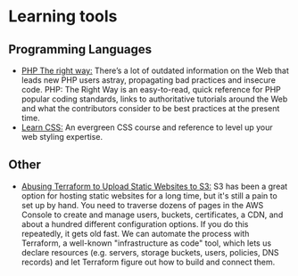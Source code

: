 # Learning tools

## Programming Languages

* [PHP The right way:](https://phptherightway.com/) There’s a lot of outdated information on the Web that leads new PHP users astray, propagating bad practices and insecure code. PHP: The Right Way is an easy-to-read, quick reference for PHP popular coding standards, links to authoritative tutorials around the Web and what the contributors consider to be best practices at the present time.
* [Learn CSS:](https://web.dev/learn/css/) An evergreen CSS course and reference to level up your web styling expertise.

## Other
* [Abusing Terraform to Upload Static Websites to S3:](https://www.tangramvision.com/blog/abusing-terraform-to-upload-static-websites-to-s3) S3 has been a great option for hosting static websites for a long time, but it's still a pain to set up by hand. You need to traverse dozens of pages in the AWS Console to create and manage users, buckets, certificates, a CDN, and about a hundred different configuration options. If you do this repeatedly, it gets old fast. We can automate the process with Terraform, a well-known "infrastructure as code" tool, which lets us declare resources (e.g. servers, storage buckets, users, policies, DNS records) and let Terraform figure out how to build and connect them.
